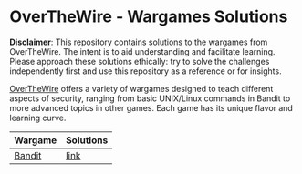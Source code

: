 # OverTheWire - Wargames Solutions

**Disclaimer**: This repository contains solutions to the wargames from OverTheWire. The intent is to aid understanding and facilitate learning. Please approach these solutions ethically: try to solve the challenges independently first and use this repository as a reference or for insights.

[OverTheWire](https://overthewire.org/wargames/) offers a variety of wargames designed to teach different aspects of security, ranging from basic UNIX/Linux commands in Bandit to more advanced topics in other games. Each game has its unique flavor and learning curve.

| Wargame                                            | Solutions |
| :------------------------------------------------- | :-------- |
| [Bandit](https://overthewire.org/wargames/bandit/) | [link](https://github.com/albertopformoso/OverTheWire-Wargames/blob/main/bandit/README.md)  |